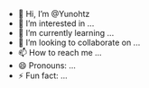 - 👋 Hi, I’m @Yunohtz
- 👀 I’m interested in ...
- 🌱 I’m currently learning ...
- 💞️ I’m looking to collaborate on ...
- 📫 How to reach me ...
- 😄 Pronouns: ...
- ⚡ Fun fact: ...

<!---
Yunohtz/Yunohtz is a ✨ special ✨ repository because its `README.md` (this file) appears on your GitHub profile.
You can click the Preview link to take a look at your changes.
--->
